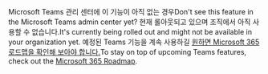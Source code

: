 <span data-ttu-id="8dcdd-101">Microsoft Teams 관리 센터에 이 기능이 아직 없는 경우</span><span class="sxs-lookup"><span data-stu-id="8dcdd-101">Don't see this feature in the Microsoft Teams admin center yet?</span></span> <span data-ttu-id="8dcdd-102">현재 롤아웃되고 있으며 조직에서 아직 사용할 수 없습니다.</span><span class="sxs-lookup"><span data-stu-id="8dcdd-102">It's currently being rolled out and might not be available in your organization yet.</span></span> <span data-ttu-id="8dcdd-103">예정된 Teams 기능을 계속 사용하길 [원하면 Microsoft 365 로드맵을 확인해 보아야 합니다.](https://www.microsoft.com/microsoft-365/roadmap?filters=&searchterms=microsoft%2Cteams)</span><span class="sxs-lookup"><span data-stu-id="8dcdd-103">To stay on top of upcoming Teams features, check out the [Microsoft 365 Roadmap](https://www.microsoft.com/microsoft-365/roadmap?filters=&searchterms=microsoft%2Cteams).</span></span>